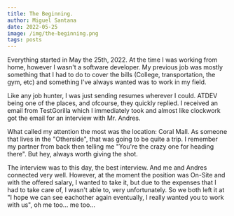 ```yaml
---
title: The Beginning.
author: Miguel Santana
date: 2022-05-25
image: /img/the-beginning.png
tags: posts
---
```

Everything started in May the 25th, 2022. At the time I was working from home, however I wasn't a software developer. My previous job was mostly something that I had to do to cover the bills (College, transportation, the gym, etc) and something I've always wanted was to work in my field.

Like any job hunter, I was just sending resumes wherever I could. ATDEV being one of the places, and ofcourse, they quickly replied. I received an email from TestGorilla which I immediately took and almost like clockwork got the email for an interview with Mr. Andres.

What called my attention the most was the location: Coral Mall. As someone that lives in the "Otherside", that was going to be quite a trip. I remember my partner from back then telling me "You're the crazy one for heading there". But hey, always worth giving the shot.

The interview was to this day, the best interview. And me and Andres connected very well. However, at the moment the position was On-Site and with the offered salary, I wanted to take it, but due to the expenses that I had to take care of, I wasn't able to, very unfortunately. So we both left it at "I hope we can see eachother again eventually, I really wanted you to work with us", oh me too... me too...
